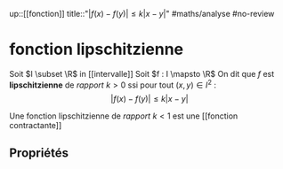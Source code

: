 up::[[fonction]]
title::"$\big|f(x)-f(y)\big| \leq k|x-y|$"
#maths/analyse #no-review 
# fonction lipschitzienne
Soit $I \subset \R$ in [[intervalle]]
Soit $f : I \mapsto \R$
On dit que $f$ est **lipschitzienne** de *rapport* $k>0$ ssi
pour tout $(x, y) \in I^{2}$ :
$$|f(x)-f(y)| \leq k|x -y|$$

Une fonction lipschitzienne de *rapport* $k < 1$ est une [[fonction contractante]]
## Propriétés
